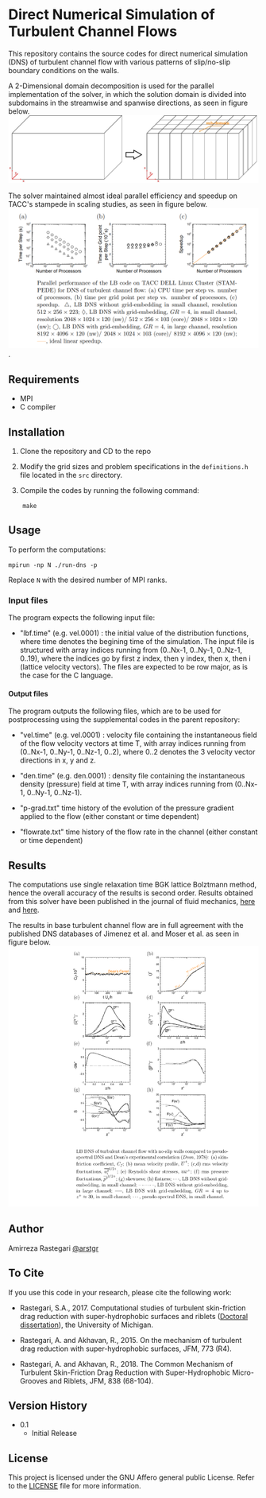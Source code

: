 # Direct Numerical Simulation of Turbulent Channel Flows

This repository contains the source codes for direct numerical simulation (DNS) of turbulent channel flow with various patterns of slip/no-slip boundary conditions on the walls. 

A 2-Dimensional domain decomposition is used for the parallel implementation of the solver, in which the solution domain is divided into subdomains in the streamwise and spanwise directions, as seen in figure below. 
![Domain Decomposition](figs/domain.png)

The solver maintained almost ideal parallel efficiency and speedup on TACC's stampede in scaling studies, as seen in figure below.
![Domain Decomposition](figs/performance.png).

## Requirements

- MPI 
- C compiler 

## Installation

1. Clone the repository and CD to the repo
2. Modify the grid sizes and problem specifications in the `definitions.h` file located in the `src` directory. 

3. Compile the codes by running the following command:
```
    make
```

## Usage

To perform the computations:
```
mpirun -np N ./run-dns -p
```

Replace `N` with the desired number of MPI ranks. 

### Input files
The program expects the following input file:

  * "lbf.time" (e.g. vel.0001) : the initial value of the distribution functions, where time denotes the begining time of the simulation. The input file is structured with array indices running from (0..Nx-1, 0..Ny-1, 0..Nz-1, 0..19), where the indices go by first z index, then y index, then x, then i (lattice velocity vectors). The files are expected to be row major, as is the case for the C language.

#### Output files
The program outputs the following files, which are to be used for postprocessing using the supplemental codes in the parent repository:

  * "vel.time" (e.g. vel.0001) : velocity file containing the instantaneous field of the flow velocity vectors at time T, with array indices running from (0..Nx-1, 0..Ny-1, 0..Nz-1, 0..2), where 0..2 denotes the 3 velocity vector directions in x, y and z. 

 * "den.time" (e.g. den.0001) : density file containing the instantaneous density (pressure) field at time T, with array indices running from (0..Nx-1, 0..Ny-1, 0..Nz-1). 

  * "p-grad.txt" time history of the evolution of the pressure gradient applied to the flow (either constant or time dependent) 

  * "flowrate.txt" time history of the flow rate in the channel (either constant or time dependent)

## Results

The computations use single relaxation time BGK lattice Bolztmann method, hence the overall accuracy of the results is second order. Results obtained from this solver have been published in the journal of fluid mechanics, [here](https://doi.org/10.1017/jfm.2015.266) and [here](https://doi.org/10.1017/jfm.2017.865). 


The results in base turbulent channel flow are in full agreement with the published DNS databases of Jimenez et al. and Moser et al. as seen in figure below.
![time history of the skin-friction coefficient and the turbulence statistics in turbulent channel flow obtained from this solver](figs/results-base-channel.png) 

## Author

Amirreza Rastegari [@arstgr](https://github.com/arstgr)

## To Cite

If you use this code in your research, please cite the following work:

  * Rastegari, S.A., 2017. Computational studies of turbulent skin-friction drag reduction with super-hydrophobic surfaces and riblets ([Doctoral dissertation](https://deepblue.lib.umich.edu/handle/2027.42/136986)), the University of Michigan.

  * Rastegari, A. and Akhavan, R., 2015. On the mechanism of turbulent drag reduction with super-hydrophobic surfaces, JFM, 773 (R4). 

  * Rastegari, A. and Akhavan, R., 2018. The Common Mechanism of Turbulent Skin-Friction Drag Reduction with Super-Hydrophobic Micro-Grooves and Riblets, JFM, 838 (68-104). 


## Version History

* 0.1
    * Initial Release

## License

This project is licensed under the GNU Affero general public License. Refer to the [LICENSE](LICENSE) file for more information.
